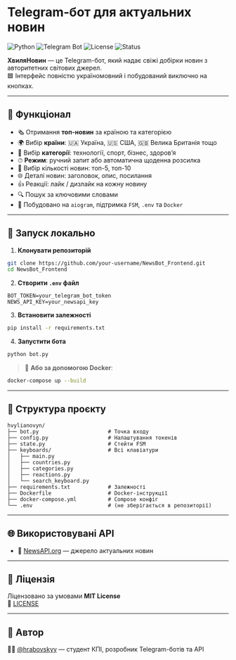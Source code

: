 # Telegram-бот для актуальних новин

![Python](https://img.shields.io/badge/Python-3.11-blue?logo=python)
![Telegram Bot](https://img.shields.io/badge/Telegram-Bot-blue?logo=telegram)
![License](https://img.shields.io/badge/license-MIT-green)
![Status](https://img.shields.io/badge/status-active-brightgreen)

**ХвиляНовин** — це Telegram-бот, який надає свіжі добірки новин з авторитетних світових джерел.  
🟦 Інтерфейс повністю україномовний і побудований виключно на кнопках.

---

## 🔧 Функціонал

- 🗞 Отримання **топ-новин** за країною та категорією
- 🌍 Вибір **країни**: 🇺🇦 Україна, 🇺🇸 США, 🇬🇧 Велика Британія тощо
- 📂 Вибір **категорії**: технології, спорт, бізнес, здоров’я
- ⏱ **Режим**: ручний запит або автоматична щоденна розсилка
- 🔢 Вибір кількості новин: топ-5, топ-10
- 🌐 Деталі новин: заголовок, опис, посилання
- 👍 Реакції: лайк / дизлайк на кожну новину
- 🔍 Пошук за ключовими словами
- 🧠 Побудовано на `aiogram`, підтримка `FSM`, `.env` та `Docker`

---

## 🚀 Запуск локально

1. **Клонувати репозиторій**
```bash
git clone https://github.com/your-username/NewsBot_Frontend.git
cd NewsBot_Frontend
```

2. **Створити `.env` файл**
```env
BOT_TOKEN=your_telegram_bot_token
NEWS_API_KEY=your_newsapi_key
```

3. **Встановити залежності**
```bash
pip install -r requirements.txt
```

4. **Запустити бота**
```bash
python bot.py
```

> 🐳 **Або за допомогою Docker**:
```bash
docker-compose up --build
```

---

## 📁 Структура проєкту

```
hvylianovyn/
├── bot.py                      # Точка входу
├── config.py                   # Налаштування токенів
├── state.py                    # Стейти FSM
├── keyboards/                  # Всі клавіатури
│   ├── main.py
│   ├── countries.py
│   ├── categories.py
│   ├── reactions.py
│   └── search_keyboard.py
├── requirements.txt            # Залежності
├── Dockerfile                  # Docker-інструкції
├── docker-compose.yml          # Compose конфіг
└── .env                        # (не зберігається в репозиторії)
```

---

## 🌐 Використовувані API

- 🔗 [NewsAPI.org](https://newsapi.org/) — джерело актуальних новин

---

## 📜 Ліцензія

Ліцензовано за умовами **MIT License**  
📄 [LICENSE](./LICENSE)

---

## 👤 Автор

👨‍💻 [@hrabovskyy](https://t.me/hrabovskyy) — студент КПІ, розробник Telegram-ботів та API  
